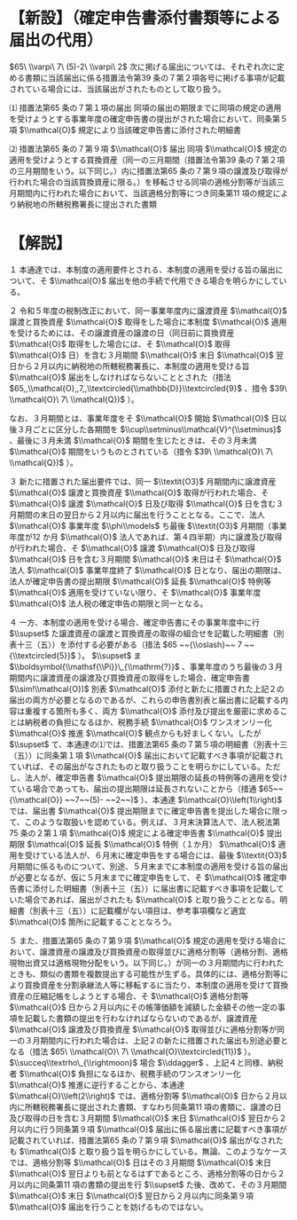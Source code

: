 # 【新設】（確定申告書添付書類等による届出の代用）

$65\ \\varpi\ 7\ (5)-2\ \\varpi\ 2$ 次に掲げる届出については、それぞれ次に定める書類に当該届出に係る措置法令第39 条の７第２項各号に掲げる事項が記載されている場合には、当該届出がされたものとして取り扱う。

⑴ 措置法第65 条の７第１項の届出 同項の届出の期限までに同項の規定の適用を受けようとする事業年度の確定申告書の提出がされた場合において、同条第５項 $\\mathcal{O}$ 規定により当該確定申告書に添付された明細書

⑵ 措置法第65 条の７第９項 $\\mathcal{O}$ 届出 同項 $\\mathcal{O}$ 規定の適用を受けようとする買換資産（同一の三月期間（措置法令第39 条の７第２項の三月期間をいう。以下同じ。）内に措置法第65 条の７第９項の譲渡及び取得が行われた場合の当該買換資産に限る。）を移転させる同項の適格分割等が当該三月期間内に行われた場合において、当該適格分割等につき同条第11 項の規定により納税地の所轄税務署長に提出された書類

# 【解説】

１ 本通達では、本制度の適用要件とされる、本制度の適用を受ける旨の届出について、そ $\\mathcal{O}$ 届出を他の手続で代用できる場合を明らかにしている。

２ 令和５年度の税制改正において、同一事業年度内に譲渡資産 $\\mathcal{O}$ 譲渡と買換資産 $\\mathcal{O}$ 取得をした場合に本制度 $\\mathcal{O}$ 適用を受けるためには、その譲渡資産の譲渡の日（同日前に買換資産 $\\mathcal{O}$ 取得をした場合には、そ $\\mathcal{O}$ 取得 $\\mathcal{O}$ 日）を含む３月期間 $\\mathcal{O}$ 末日 $\\mathcal{O}$ 翌日から２月以内に納税地の所轄税務署長に、本制度の適用を受ける旨 $\\mathcal{O}$ 届出をしなければならないこととされた（措法 $65,,\\mathcal{O},,7,,\\textcircled{\\mathbb{D}}\\textcircled{9}$ 、措令 $39\ \\mathcal{O}\ 7\ \\mathcal{Q})$ ）。

なお、３月期間とは、事業年度をそ $\\mathcal{O}$ 開始 $\\mathcal{O}$ 日以後３月ごとに区分した各期間を $\\cup\\setminus\\mathcal{V}^{\\setminus}$ 、最後に３月未満 $\\mathcal{O}$ 期間を生じたときは、その３月未満 $\\mathcal{O}$ 期間をいうものとされている（措令 $39\ \\mathcal{O}\ 7\ \\mathcal{Q})$ ）。

３ 新たに措置された届出要件では、同一 $\\textit{O3}$ 月期間内に譲渡資産 $\\mathcal{O}$ 譲渡と買換資産 $\\mathcal{O}$ 取得が行われた場合、そ $\\mathcal{O}$ 譲渡 $\\mathcal{O}$ 日及び取得 $\\mathcal{O}$ 日を含む３月期間の末日の翌日から２月以内に届出を行うこととなる。ここで、法人 $\\mathcal{O}$ 事業年度 $\\phi\\models$ ち最後 $\\textit{O3}$ 月期間（事業年度が12 か月 $\\mathcal{O}$ 法人であれば、第４四半期）内に譲渡及び取得が行われた場合、そ $\\mathcal{O}$ 譲渡 $\\mathcal{O}$ 日及び取得 $\\mathcal{O}$ 日を含む３月期間 $\\mathcal{O}$ 末日はそ $\\mathcal{O}$ 法人 $\\mathcal{O}$ 事業年度終了 $\\mathcal{O}$ 日となり、届出の期限は、法人が確定申告書の提出期限 $\\mathcal{O}$ 延長 $\\mathcal{O}$ 特例等 $\\mathcal{O}$ 適用を受けていない限り、そ $\\mathcal{O}$ 事業年度 $\\mathcal{O}$ 法人税の確定申告の期限と同一となる。

４ 一方、本制度の適用を受ける場合、確定申告書にその事業年度中に行 $\\supset$ た譲渡資産の譲渡と買換資産の取得の組合せを記載した明細書（別表十三（五））を添付する必要がある（措法 $65 ~~{\\oslash}~~ 7 ~~{\\textcircled{5}}$ ）。 $\\supset$ ま $\\boldsymbol{\\mathsf{\\Pi}}\_{\\mathrm{?}}$ 、事業年度のうち最後の３月期間内に譲渡資産の譲渡及び買換資産の取得をした場合、確定申告書 $\\sim!\\mathcal{O})$ 別表 $\\mathcal{O}$ 添付と新たに措置された上記２の届出の両方が必要となるのであるが、これらの申告書別表と届出書に記載する内容は重複する箇所も多く、両方 $\\mathcal{O}$ 添付及び提出を厳密に求めることは納税者の負担になるほか、税務手続 $\\mathcal{O}$ ワンスオンリー化 $\\mathcal{O}$ 推進 $\\mathcal{O}$ 観点からも好ましくない。したが $\\supset$ て、本通達の⑴では、措置法第65 条の７第５項の明細書（別表十三（五））に同条第１項 $\\mathcal{O}$ 届出において記載すべき事項が記載されていれば、その届出がなされたものと取り扱うことを明らかにしている。ただし、法人が、確定申告書 $\\mathcal{O}$ 提出期限の延長の特例等の適用を受けている場合であっても、届出の提出期限は延長されないことから（措通 $65~~{\\mathcal{O}} ~~7~~(5)- ~~2~~)$ ）、本通達 $\\mathcal{O}\\left(1\\right)$ では、届出書 $\\mathcal{O}$ 提出期限までに確定申告書を提出した場合に限って、このような取扱いを認めている。例えば、３月末決算法人で、法人税法第75 条の２第１項 $\\mathcal{O}$ 規定による確定申告書 $\\mathcal{O}$ 提出期限 $\\mathcal{O}$ 延長 $\\mathcal{O}$ 特例（１か月） $\\mathcal{O}$ 適用を受けている法人が、６月末に確定申告をする場合には、最後 $\\textit{O3}$ 月期間に係るものについて、別途、５月末までに本制度の適用を受ける旨の届出が必要となるが、仮に５月末までに確定申告をして、そ $\\mathcal{O}$ 確定申告書に添付した明細書（別表十三（五））に届出書に記載すべき事項を記載していた場合であれば、届出がされたも $\\mathcal{O}$ と取り扱うこととなる。明細書（別表十三（五））に記載欄がない項目は、参考事項欄など適宜 $\\mathcal{O}$ 箇所に記載することとなろう。

５ また、措置法第65 条の７第９項 $\\mathcal{O}$ 規定の適用を受ける場合において、譲渡資産の譲渡及び買換資産の取得並びに適格分割等（適格分割、適格現物出資又は適格現物分配をいう。以下同じ。）が同一の３月期間内に行われたときも、類似の書類を複数提出する可能性が生ずる。具体的には、適格分割等により買換資産を分割承継法人等に移転するに当たり、本制度の適用を受けて買換資産の圧縮記帳をしようとする場合、そ $\\mathcal{O}$ 適格分割等 $\\mathcal{O}$ 日から２月以内にその帳簿価額を減額した金額その他一定の事項を記載した書類の提出を行わなければならないのであるが、譲渡資産 $\\mathcal{O}$ 譲渡及び買換資産 $\\mathcal{O}$ 取得並びに適格分割等が同一の３月期間内に行われた場合は、上記２の新たに措置された届出も別途必要となる（措法 $65\ \\mathcal{O}\ 7\ \\mathcal{O}\\textcircled{11})$ ）。 $\\succeq\\textrho\_{\\rightmoon}$ 場合 $\\ddagger$ 、上記４と同様、納税者 $\\mathcal{O}$ 負担になるほか、税務手続のワンスオンリー化 $\\mathcal{O}$ 推進に逆行することから、本通達 $\\mathcal{O}\\left(2\\right)$ では、適格分割等 $\\mathcal{O}$ 日から２月以内に所轄税務署長に提出された書類、すなわち同条第11 項の書類に、譲渡の日及び取得の日を含む３月期間 $\\mathcal{O}$ 末日 $\\mathcal{O}$ 翌日から２月以内に行う同条第９項 $\\mathcal{O}$ 届出に係る届出書に記載すべき事項が記載されていれば、措置法第65 条の７第９項 $\\mathcal{O}$ 届出がなされたも $\\mathcal{O}$ と取り扱う旨を明らかにしている。無論、このようなケースでは、適格分割等 $\\mathcal{O}$ 日はその３月期間 $\\mathcal{O}$ 末日 $\\mathcal{O}$ 翌日よりも前となるはずであるところ、適格分割等の日から２月以内に同条第11 項の書類の提出を行 $\\supset$ た後、改めて、その３月期間 $\\mathcal{O}$ 末日 $\\mathcal{O}$ 翌日から２月以内に同条第９項 $\\mathcal{O}$ 届出を行うことを妨げるものではない。